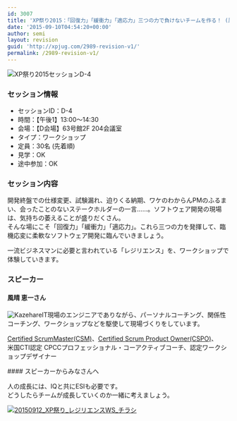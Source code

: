 ```yaml
---
id: 3007
title: 'XP祭り2015：「回復力」「緩衝力」「適応力」三つの力で負けないチームを作る！ (風晴 恵一さん)'
date: '2015-09-10T04:54:20+00:00'
author: semi
layout: revision
guid: 'http://xpjug.com/2989-revision-v1/'
permalink: /2989-revision-v1/
---
```


![XP祭り2015セッションD-4](http://xpjug.com/wp-content/uploads/2015/09/xp2015_session_d4.png)

### セッション情報

- セッションID：D-4
- 時間：【午後1】13:00～14:30
- 会場：【D会場】63号館2F 204会議室
- タイプ：ワークショップ
- 定員：30名 (先着順)
- 見学：OK
- 途中参加：OK

### セッション内容

開発終盤での仕様変更、試験漏れ、迫りくる納期、ワケのわからんPMのふるまい、会ったことのないステークホルダーの一言……。ソフトウェア開発の現場は、気持ちの萎えることが盛りだくさん。  
そんな場にこそ「回復力」「緩衝力」「適応力」。これら三つの力を発揮して、臨機応変に柔軟なソフトウェア開発に臨んでいきましょう。

一流ビジネスマンに必要と言われている「レジリエンス」を、ワークショップで体験していきます。

### スピーカー

#### 風晴 恵一さん

![Kazehare](http://xpjug.com/wp-content/uploads/2015/09/Kazehare.png)IT現場のエンジニアでありながら、パーソナルコーチング、関係性コーチング、ワークショップなどを駆使して現場づくりをしています。

[Certified ScrumMaster(CSM)](https://www.scrumalliance.org/certifications/practitioners/certified-scrummaster-csm)、[Certified Scrum Product Owner(CSPO)](https://www.scrumalliance.org/certifications/practitioners/cspo-certification)、  
米国CTI認定 CPCCプロフェッショナル・コーアクティブコーチ、認定ワークショップデザイナー

<div style="clear:both;"></div>#### スピーカーからみなさんへ

人の成長には、IQと共にESIも必要です。  
どうしたらチームが成長していくのか一緒に考えましょう。

[![20150912_XP祭り_レジリエンスWS_チラシ](http://xpjug.com/wp-content/uploads/2015/09/92d6c5f7d3f6d312aeeed7815a65fb54-208x300.png)](http://xpjug.com/wp-content/uploads/2015/09/92d6c5f7d3f6d312aeeed7815a65fb54.png)